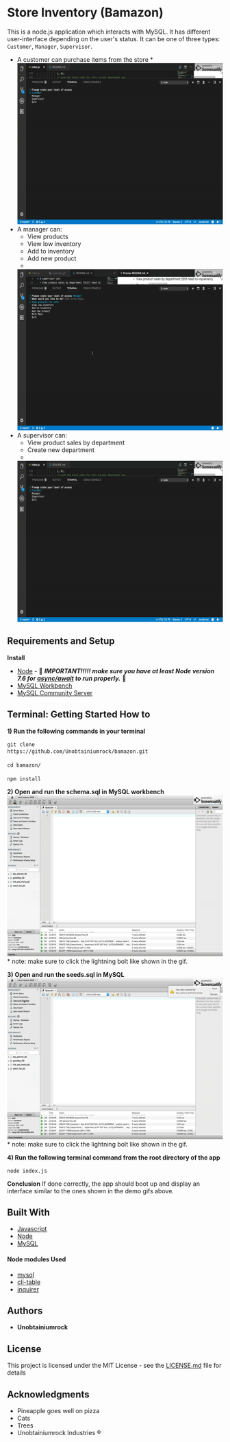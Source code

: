 # Store Inventory (Bamazon)
This is a node.js application which interacts with MySQL. It has different user-interface depending on the user's status. It can be one of three types: `Customer`, `Manager`, `Supervisor`.
* A customer can purchase items from the store
  * 
  <img src="customer.gif" height="375" width="600"/>
* A manager can: 
  * View products
  * View low inventory
  * Add to inventory
  * Add new product 
  * 
  <img src="manager.gif" height="375" width="600"/>
* A supervisor can:
  * View product sales by department
  * Create new department
  * 
  <img src="customer.gif" height="375" width="600"/>


## Requirements and Setup

**Install**
* [Node](https://nodejs.org/en/download/) - &#x1F534; **_IMPORTANT!!!!! make sure you have at least Node version 7.6 for [async/await](https://developer.mozilla.org/en-US/docs/Web/JavaScript/Reference/Statements/async_function) to run properly._** &#x1F534;
* [MySQL Workbench](https://dev.mysql.com/downloads/workbench/)
* [MySQL Community Server](https://dev.mysql.com/downloads/mysql/)



## Terminal: Getting Started How to
**1) Run the following commands in your terminal**

```
git clone
https://github.com/Unobtainiumrock/bamazon.git

cd bamazon/

npm install
```
**2) Open and run the schema.sql in MySQL workbench**
<img src="schema.gif" height="375" width="600"/>
* 
note: make sure to click the lightning bolt like shown in the gif.

**3) Open and run the seeds.sql in MySQL**
<img src="seeds.gif" height="375" width="600"/>
* 
note: make sure to click the lightning bolt like shown in the gif.

**4) Run the following terminal command from the root directory of the app**
```
node index.js
```
**Conclusion**
If done correctly, the app should boot up and display an interface similar to the ones shown in the demo gifs above.

## Built With

* [Javascript](https://eloquentjavascript.net/)
* [Node](https://nodejs.org/en/)
* [MySQL](https://www.mysql.com/)

#### Node modules Used
* [mysql](https://github.com/mysqljs/mysql)
* [cli-table](https://github.com/Automattic/cli-table)
* [inquirer](https://github.com/SBoudrias/Inquirer.js)


## Authors

* **Unobtainiumrock**

## License

This project is licensed under the MIT License - see the [LICENSE.md](LICENSE.md) file for details

## Acknowledgments

* Pineapple goes well on pizza
* Cats
* Trees
* Unobtainiumrock Industries ®

